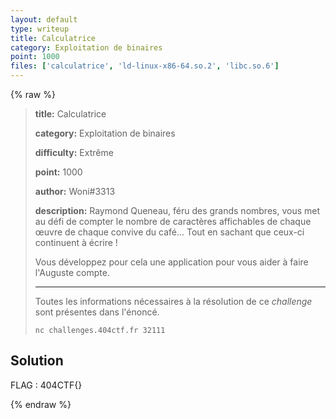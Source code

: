```yaml
---
layout: default
type: writeup
title: Calculatrice
category: Exploitation de binaires
point: 1000
files: ['calculatrice', 'ld-linux-x86-64.so.2', 'libc.so.6']
---
```


{% raw %}
> **title:** Calculatrice
>
> **category:** Exploitation de binaires
>
> **difficulty:** Extrême
>
> **point:** 1000
>
> **author:** Woni#3313
>
> **description:**
> Raymond Queneau, féru des grands nombres, vous met au défi de compter le nombre de caractères affichables de chaque œuvre de chaque convive du café... Tout en sachant que ceux-ci continuent à écrire !
> 
> Vous développez pour cela une application pour vous aider à faire l'Auguste compte.
> 
> ***
> 
> Toutes les informations nécessaires à la résolution de ce *challenge* sont présentes dans l'énoncé.
> 
> ```
> nc challenges.404ctf.fr 32111
> ```

## Solution


<span class="flag">FLAG : 404CTF{}</span>

{% endraw %}